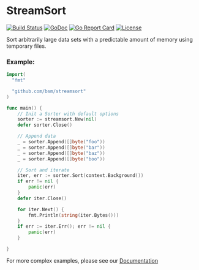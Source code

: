 # StreamSort

[![Build Status](https://travis-ci.org/bsm/streamsort.png?branch=master)](https://travis-ci.org/bsm/streamsort)
[![GoDoc](https://godoc.org/github.com/bsm/streamsort?status.png)](http://godoc.org/github.com/bsm/streamsort)
[![Go Report Card](https://goreportcard.com/badge/github.com/bsm/streamsort)](https://goreportcard.com/report/github.com/bsm/streamsort)
[![License](https://img.shields.io/badge/License-Apache%202.0-blue.svg)](https://opensource.org/licenses/Apache-2.0)

Sort arbitrarily large data sets with a predictable amount of memory using temporary files.

### Example:

```go
import(
  "fmt"

  "github.com/bsm/streamsort"
)

func main() {
	// Init a Sorter with default options
	sorter := streamsort.New(nil)
	defer sorter.Close()

	// Append data
	_ = sorter.Append([]byte("foo"))
	_ = sorter.Append([]byte("bar"))
	_ = sorter.Append([]byte("baz"))
	_ = sorter.Append([]byte("boo"))

	// Sort and iterate
	iter, err := sorter.Sort(context.Background())
	if err != nil {
		panic(err)
	}
	defer iter.Close()

	for iter.Next() {
		fmt.Println(string(iter.Bytes()))
	}
	if err := iter.Err(); err != nil {
		panic(err)
	}

}
```

For more complex examples, please see our [Documentation](https://godoc.org/github.com/bsm/streamsort)
